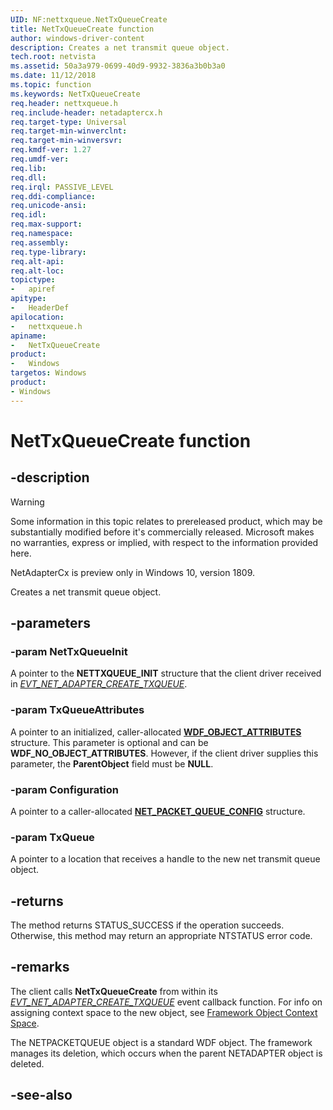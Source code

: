 ```yaml
---
UID: NF:nettxqueue.NetTxQueueCreate
title: NetTxQueueCreate function
author: windows-driver-content
description: Creates a net transmit queue object.
tech.root: netvista
ms.assetid: 50a3a979-0699-40d9-9932-3836a3b0b3a0
ms.date: 11/12/2018
ms.topic: function
ms.keywords: NetTxQueueCreate
req.header: nettxqueue.h
req.include-header: netadaptercx.h
req.target-type: Universal
req.target-min-winverclnt:
req.target-min-winversvr:
req.kmdf-ver: 1.27
req.umdf-ver:
req.lib:
req.dll:
req.irql: PASSIVE_LEVEL
req.ddi-compliance:
req.unicode-ansi:
req.idl:
req.max-support:
req.namespace:
req.assembly:
req.type-library: 
req.alt-api:
req.alt-loc:
topictype: 
-	apiref
apitype: 
-	HeaderDef
apilocation: 
-	nettxqueue.h
apiname: 
-	NetTxQueueCreate
product:
-	Windows
targetos: Windows
product:
- Windows
---
```


# NetTxQueueCreate function


## -description

> [!WARNING]
> Some information in this topic relates to prereleased product, which may be substantially modified before it's commercially released. Microsoft makes no warranties, express or implied, with respect to the information provided here.
>
> NetAdapterCx is preview only in Windows 10, version 1809.

Creates a net transmit queue object.

## -parameters

### -param NetTxQueueInit
A pointer to the **NETTXQUEUE_INIT** structure that the client driver received in *[EVT_NET_ADAPTER_CREATE_TXQUEUE](../netadapter/nc-netadapter-evt_net_adapter_create_txqueue.md)*.

### -param TxQueueAttributes
A pointer to an initialized, caller-allocated [**WDF_OBJECT_ATTRIBUTES**](../wdfobject/ns-wdfobject-_wdf_object_attributes.md) structure. This parameter is optional and can be **WDF_NO_OBJECT_ATTRIBUTES**. However, if the client driver supplies this parameter, the **ParentObject** field must be **NULL**.

### -param Configuration
A pointer to a caller-allocated [**NET_PACKET_QUEUE_CONFIG**](../netpacketqueue/ns-netpacketqueue-_net_packet_queue_config.md) structure.

### -param TxQueue
A pointer to a location that receives a handle to the new net transmit queue object.

## -returns
The method returns STATUS_SUCCESS if the operation succeeds. Otherwise, this method may return an appropriate NTSTATUS error code.

## -remarks
The client calls **NetTxQueueCreate** from within its *[EVT_NET_ADAPTER_CREATE_TXQUEUE](../netadapter/nc-netadapter-evt_net_adapter_create_txqueue.md)* event callback function. For info on assigning context space to the new object, see [Framework Object Context Space](https://docs.microsoft.com/windows-hardware/drivers/wdf/framework-object-context-space).

The NETPACKETQUEUE object is a standard WDF object. The framework manages its deletion, which occurs when the parent NETADAPTER object is deleted.



## -see-also
